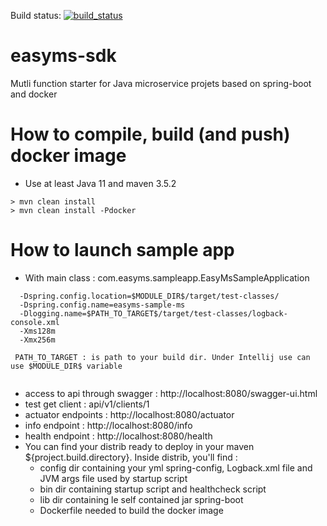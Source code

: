 Build status: [![build_status](https://travis-ci.com/SahloulIheb/easyms-sdk.svg?branch=master)](https://travis-ci.com/SahloulIheb/easyms-sdk)


# easyms-sdk
Mutli function starter for Java microservice projets based on spring-boot and docker

# How to compile, build (and push) docker image
+ Use at least Java 11 and maven 3.5.2

```
> mvn clean install
> mvn clean install -Pdocker
```

# How to launch sample app
+ With main class : com.easyms.sampleapp.EasyMsSampleApplication
```
  -Dspring.config.location=$MODULE_DIR$/target/test-classes/
  -Dspring.config.name=easyms-sample-ms
  -Dlogging.name=$PATH_TO_TARGET$/target/test-classes/logback-console.xml
  -Xms128m
  -Xmx256m

 PATH_TO_TARGET : is path to your build dir. Under Intellij use can use $MODULE_DIR$ variable
 
```
+ access to api through swagger : http://localhost:8080/swagger-ui.html
+ test get client : api/v1/clients/1
+ actuator endpoints : http://localhost:8080/actuator
+ info endpoint : http://localhost:8080/info
+ health endpoint : http://localhost:8080/health
+ You can find your distrib ready to deploy in your maven ${project.build.directory}. Inside distrib, you'll find :
    - config dir containing your yml spring-config, Logback.xml file and JVM args file used by startup script
    - bin dir containing startup script and healthcheck script
    - lib dir containing le self contained jar spring-boot
    - Dockerfile needed to build the docker image
